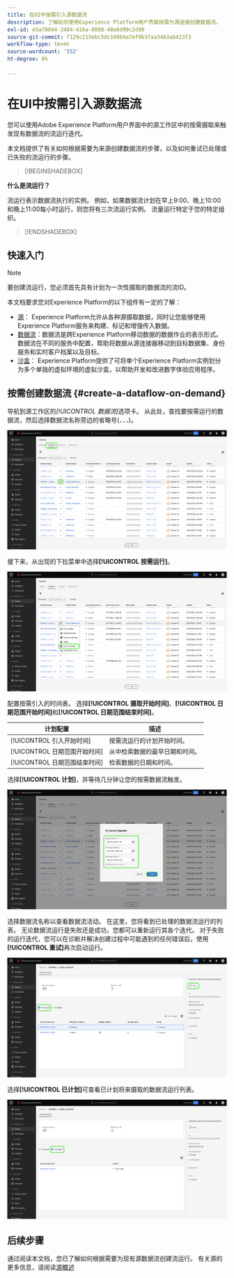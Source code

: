 ```yaml
---
title: 在UI中按需引入源数据流
description: 了解如何使用Experience Platform用户界面按需为源连接创建数据流。
exl-id: e5a70044-2484-416a-8098-48e6d99c2d98
source-git-commit: f129c215ebc5dc169b9a7ef9b3faa3463ab413f3
workflow-type: tm+mt
source-wordcount: '552'
ht-degree: 0%

---
```


# 在UI中按需引入源数据流

您可以使用Adobe Experience Platform用户界面中的源工作区中的按需摄取来触发现有数据流的流运行迭代。

本文档提供了有关如何根据需要为来源创建数据流的步骤，以及如何重试已处理或已失败的流运行的步骤。

>[!BEGINSHADEBOX]

**什么是流运行？**

流运行表示数据流执行的实例。 例如，如果数据流计划在早上9:00、晚上10:00和晚上11:00每小时运行，则您将有三次流运行实例。 流量运行特定于您的特定组织。

>[!ENDSHADEBOX]

## 快速入门

>[!NOTE]
>
>要创建流运行，您必须首先具有计划为一次性摄取的数据流的流ID。

本文档要求您对Experience Platform的以下组件有一定的了解：

* [源](../../home.md)： Experience Platform允许从各种源摄取数据，同时让您能够使用Experience Platform服务来构建、标记和增强传入数据。
* [数据流](../../../dataflows/home.md)：数据流是跨Experience Platform移动数据的数据作业的表示形式。 数据流在不同的服务中配置，帮助将数据从源连接器移动到目标数据集、身份服务和实时客户档案以及目标。
* [沙盒](../../../sandboxes/home.md)： Experience Platform提供了可将单个Experience Platform实例划分为多个单独的虚拟环境的虚拟沙盒，以帮助开发和改进数字体验应用程序。

## 按需创建数据流 {#create-a-dataflow-on-demand}

导航到源工作区的&#x200B;*[!UICONTROL 数据流]*&#x200B;选项卡。 从此处，查找要按需运行的数据流，然后选择数据流名称旁边的省略号(**`...`**)。

![源工作区中的数据流列表。](../../images/tutorials/on-demand/select-dataflow.png)

接下来，从出现的下拉菜单中选择&#x200B;**[!UICONTROL 按需运行]**。

![已选择“按需运行”选项的下拉菜单。](../../images/tutorials/on-demand/run-on-demand.png)

配置按需引入的时间表。 选择&#x200B;**[!UICONTROL 摄取开始时间]**、**[!UICONTROL 日期范围开始时间]**&#x200B;和&#x200B;**[!UICONTROL 日期范围结束时间]**。

| 计划配置 | 描述 |
| --- | --- |
| [!UICONTROL 引入开始时间] | 按需流运行的计划开始时间。 |
| [!UICONTROL 日期范围开始时间] | 从中检索数据的最早日期和时间。 |
| [!UICONTROL 日期范围结束时间] | 检索数据的日期和时间。 |

选择&#x200B;**[!UICONTROL 计划]**，并等待几分钟让您的按需数据流触发。

![按需引入的计划配置窗口。](../../images/tutorials/on-demand/configure-schedule.png)

选择数据流名称以查看数据流活动。 在这里，您将看到已处理的数据流运行的列表。 无论数据流运行是失败还是成功，您都可以重新运行其各个迭代。 对于失败的运行迭代，您可以在诊断并解决创建过程中可能遇到的任何错误后，使用&#x200B;**[!UICONTROL 重试]**&#x200B;再次启动运行。

![所选数据流已处理的流运行列表。](../../images/tutorials/on-demand/processed.png)

选择&#x200B;**[!UICONTROL 已计划]**&#x200B;可查看已计划将来摄取的数据流运行列表。

![选定数据流的计划流运行列表。](../../images/tutorials/on-demand/scheduled.png)

## 后续步骤

通过阅读本文档，您已了解如何根据需要为现有源数据流创建流运行。 有关源的更多信息，请阅读[源概述](../../home.md)
